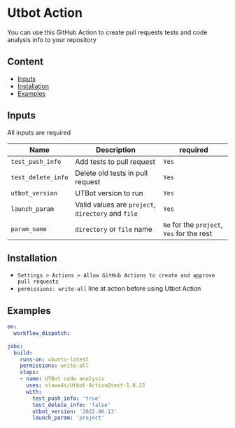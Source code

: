 # Utbot Action

You can use this GitHub Action to create pull requests tests and code analysis info to your repository

## Content

- [Inputs](#inputs)
- [Installation](#installation)
- [Examples](#examples)

## Inputs

All inputs are required

| Name | Description | required |
| --- | --- | --- |
| `test_push_info` | Add tests to pull request  | `Yes` |
| `test_delete_info` | Delete old tests in pull request | `Yes` |
| `utbot_version` | UTBot version to run  | `Yes` |
| `launch_param` | Valid values are `project`, `directory` and `file` | `Yes` |
| `param_name` | `directory` or `file` name | `No` for the `project`, `Yes` for the rest |

## Installation

* ```Settings > Actions > Allow GitHub Actions to create and approve pull requests```
* ```permissions: write-all``` line at action before using Utbot Action

## Examples

```yml
on:
  workflow_dispatch:
    
jobs:
  build:
    runs-on: ubuntu-latest
    permissions: write-all
    steps:
    - name: UTBot code analysis
      uses: slawa4s/Utbot-Action@test-1.0.23
      with:
        test_push_info: 'true'
        test_delete_info: 'false'
        utbot_version: '2022.06.13'
        launch_param: 'project'
```
